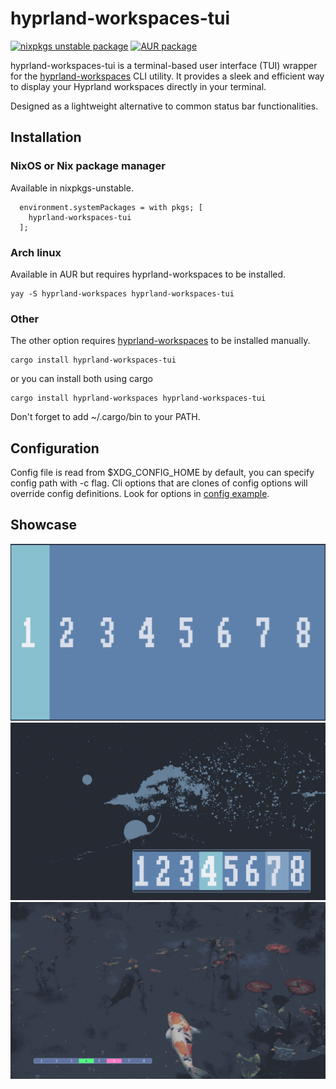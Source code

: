 # hyprland-workspaces-tui

[![nixpkgs unstable package](https://repology.org/badge/version-for-repo/nix_unstable/hyprland-workspaces-tui.svg)](https://search.nixos.org/packages?channel=unstable&query=hyprland-workspaces-tui)
[![AUR package](https://repology.org/badge/version-for-repo/aur/hyprland-workspaces-tui.svg)](https://aur.archlinux.org/packages/hyprland-workspaces-tui)

hyprland-workspaces-tui is a terminal-based user interface (TUI) wrapper for the [hyprland-workspaces](https://github.com/FieldofClay/hyprland-workspaces) CLI utility. It provides a sleek and efficient way to display your Hyprland workspaces directly in your terminal.

Designed as a lightweight alternative to common status bar functionalities.

## Installation

### NixOS or Nix package manager

Available in nixpkgs-unstable.

```
  environment.systemPackages = with pkgs; [
    hyprland-workspaces-tui
  ];
```

### Arch linux

Available in AUR but requires hyprland-workspaces to be installed.

```
yay -S hyprland-workspaces hyprland-workspaces-tui
```

### Other

The other option requires [hyprland-workspaces](https://github.com/FieldofClay/hyprland-workspaces) to be installed manually.

```
cargo install hyprland-workspaces-tui
```

or you can install both using cargo

```
cargo install hyprland-workspaces hyprland-workspaces-tui
```

Don't forget to add ~/.cargo/bin to your PATH.

## Configuration

Config file is read from $XDG_CONFIG_HOME by default, you can specify config path with -c flag.
Cli options that are clones of config options will override config definitions.
Look for options in [config example](./config_example.toml).

## Showcase

![](images/1.png)
![](images/2.png)
![](images/3.png)
